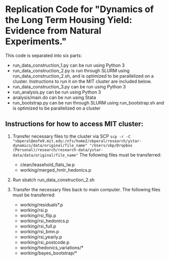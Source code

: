 # Replication Code for "Dynamics of the Long Term Housing Yield: Evidence from Natural Experiments."

This code is separated into six parts:

- run_data_construction_1.py can be run using Python 3
- run_data_construction_2.py is run through SLURM using run_data_construction_2.sh, and is optimized to be parallelized on a cluster. Instructions to run it on the MIT cluster are included below.
- run_data_construction_3.py can be run using Python 3
- run_analysis.py can be run using Python 3
- analysis/main.do can be run using Stata
- run_bootstrap.py can be run through SLURM using run_bootstrap.sh and is optimized to be parallelized on a cluster

## Instructions for how to access MIT cluster:
1. Transfer necessary files to the cluster via SCP
`
scp -r -C "vbperal@eofe9.mit.edu:/nfs/home2/vbperal/research/ystar-dynamics/data/original/file_name" "/Users/vbp/Dropbox (Personal)/research/research-data/ystar-data/data/original/file_name"
`
The following files must be transferred:
    - clean/leasehold_flats_lw.p
    - working/merged_hmlr_hedonics.p

2. Run sbatch run_data_construction_2.sh

3. Transfer the necessary files back to main computer. The following files must be transferred:
    - working/residuals*.p
    - working/rsi.p
    - working/rsi_flip.p
    - working/rsi_hedonics.p
    - working/rsi_full.p
    - working/rsi_bmn.p
    - working/rsi_yearly.p
    - working/rsi_postcode.p
    - working/hedonics_variations/*
    - working/bayes_bootstrap/*

